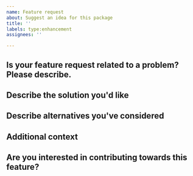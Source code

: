 ```yaml
---
name: Feature request
about: Suggest an idea for this package
title: ''
labels: type:enhancement
assignees: ''

---
```


## Is your feature request related to a problem? Please describe.
<!-- A clear and concise description of what the problem is. Ex. I'm always frustrated when [...] -->

## Describe the solution you'd like
<!-- A clear and concise description of what you want to happen. -->

## Describe alternatives you've considered
<!-- A clear and concise description of any alternative solutions or features you've considered. -->

## Additional context
<!-- Add any other context or screenshots about the feature request here. -->

## Are you interested in contributing towards this feature?
<!---
Let us know if you want to contribute towards the feature, and whether you would need a hand getting started
--->
